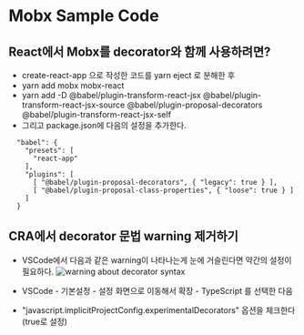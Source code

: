 # Mobx Sample Code
## React에서 Mobx를 decorator와 함께 사용하려면?
* create-react-app 으로 작성한 코드를 yarn eject 로 분해한 후
* yarn add mobx mobx-react
* yarn add -D @babel/plugin-transform-react-jsx @babel/plugin-transform-react-jsx-source @babel/plugin-proposal-decorators @babel/plugin-transform-react-jsx-self
* 그리고 package.json에 다음의 설정을 추가한다.
~~~
  "babel": {
    "presets": [
      "react-app"
    ],
    "plugins": [
      [ "@babel/plugin-proposal-decorators", { "legacy": true } ],
      [ "@babel/plugin-proposal-class-properties", { "loose": true } ]
    ]
  }
~~~

## CRA에서 decorator 문법 warning 제거하기

* VSCode에서 다음과 같은 warning이 나타나는게 눈에 거슬린다면 약간의 설정이 필요하다.
![warning about decorator syntax](https://github.com/stepanowon/react_quickstart/blob/master/ch08/warning_decorator_syntax.png)

* VSCode - 기본설정 - 설정 화면으로 이동해서 확장 - TypeScript 를 선택한 다음 
* "javascript.implicitProjectConfig.experimentalDecorators" 옵션을 체크한다(true로 설정)
